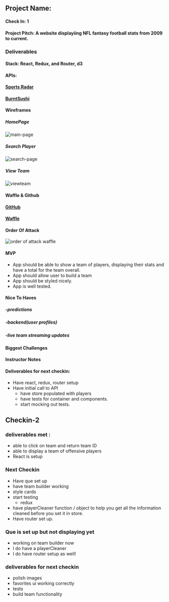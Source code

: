 ## Project Name:

#### Check In: 1

#### Project Pitch:  A website displayiing NFL fantasy football stats from 2009 to current.

### Deliverables

#### Stack: React, Redux, and Router, d3

#### APIs:  
#### [Sports Radar](https://sportradar.us/data/?keyword=fantasy%20sports%20%2Bapi&gclid=Cj0KCQjwub7NBRDJARIsAP7wlT_N9E9MZIOQ54FzQ_A7DlmckH4mR69nRTIqTuP7oKqPD8m2e33_zqsaAmr4EALw_wcB)
#### [BurntSushi](https://github.com/BurntSushi/nflgame)

#### Wireframes
##### HomePage
![main-page](screenshots/main.png "Main page wireframe")
##### Search Player
![search-page](screenshots/SearchPlayer.png "search page wireframe")
##### View Team
![viewteam](screenshots/TeamPage.png "Team view page wireframe")


#### Waffle & Github
#### [GitHub](https://github.com/NikBorn/Personal-Project)
#### [Waffle](https://waffle.io/NikBorn/Personal-Project)

#### Order Of Attack
![order of attack waffle](screenshots/waffleboard.png "order of attack")

#### MVP
- App should be able to show a team of players, displaying their stats and have a total for the team overall.  
- App should allow user to  build a team 
- App should be styled nicely.
- App is well tested.

#### Nice To Haves
##### -predictions
##### -backend(user profiles)
##### -live team streaming updates


#### Biggest Challenges

#### Instructor Notes


#### Deliverables for next checkin:

- Have react, redux, router setup 
- Have initial call to API
  - have store populated with players 
  - have tests for container and components. 
  - start mocking out tests. 

## Checkin-2 

### deliverables met :
  - able to click on team and return team ID
  - able to display a team of offensive players
  - React is setup
  
### Next Checkin 

- Have que set up 
- have team builder working 
- style cards 
- start testing 
    - redux 
- have playerCleaner function / object to help you get all the information cleaned before you set it in store. 
- Have router set up.


### Que is set up but not displaying yet
  - working on team builder now
  - I do have a playerCleaner
  - I do have router setup as well!

### deliverables for next checkin

- polish images 
- favorites ui working correctly 
- tests 
- build team functionality 
